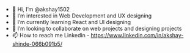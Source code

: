 - 👋 Hi, I’m @akshay1502
- 👀 I’m interested in Web Development and UX designing
- 🌱 I’m currently learning React and UI designing
- 💞️ I’m looking to collaborate on web projects and designing projects
- 📫 How to reach me 
Linkedin - https://www.linkedin.com/in/akshay-shinde-066b091b5/


<!---
akshay1502/akshay1502 is a ✨ special ✨ repository because its `README.md` (this file) appears on your GitHub profile.
You can click the Preview link to take a look at your changes.
--->
